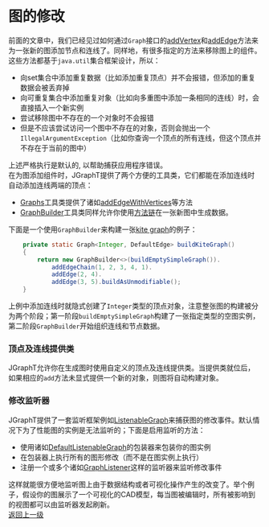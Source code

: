 # 图的修改  
前面的文章中，我们已经见过如何通过`Graph`接口的[addVertex](https://jgrapht.org/javadoc/org/jgrapht/Graph.html#addVertex-V-)和[addEdge](https://jgrapht.org/javadoc/org/jgrapht/Graph.html#addEdge-V-V-)方法来为一张新的图添加节点和连线了。同样地，有很多指定的方法来移除图上的组件。这些方法都基于`java.util`集合框架设计，所以：  
* 向set集合中添加重复数据（比如添加重复顶点）并不会报错，但添加的重复数据会被丢弃掉  
* 向可重复集合中添加重复对象（比如向多重图中添加一条相同的连线）时，会直接插入一个新实例  
* 尝试移除图中不存在的一个对象时不会报错  
* 但是不应该尝试访问一个图中不存在的对象，否则会抛出一个`IllegalArgumentException`（比如你查询一个顶点的所有连线，但这个顶点并不存在于当前的图中）  

上述严格执行是默认的, 以帮助捕获应用程序错误。  
在为图添加组件时，JGraphT提供了两个方便的工具类，它们都能在添加连线时自动添加连线两端的顶点：  
* [Graphs](https://jgrapht.org/javadoc/org/jgrapht/Graphs.html)工具类提供了诸如[addEdgeWithVertices](https://jgrapht.org/javadoc/org/jgrapht/Graphs.html#addEdgeWithVertices-org.jgrapht.Graph-V-V-)等方法  
* [GraphBuilder](https://jgrapht.org/javadoc/org/jgrapht/graph/builder/AbstractGraphBuilder.html)工具类同样允许你使用[方法链](https://en.wikipedia.org/wiki/Method_chaining)在一张新图中生成数据。  

下面是一个使用`GraphBuilder`来构建一张[kite graph](http://mathworld.wolfram.com/KiteGraph.html)的例子：  
```java
    private static Graph<Integer, DefaultEdge> buildKiteGraph()
    {
        return new GraphBuilder<>(buildEmptySimpleGraph()).
            addEdgeChain(1, 2, 3, 4, 1).
            addEdge(2, 4).
            addEdge(3, 5).buildAsUnmodifiable();
    }
```  
上例中添加连线时就隐式创建了`Integer`类型的顶点对象，注意整张图的构建被分为两个阶段；第一阶段`buildEmptySimpleGraph`构建了一张指定类型的空图实例，第二阶段`GraphBuilder`开始组织连线和节点数据。  
### 顶点及连线提供类  
JGraphT允许你在生成图时使用自定义的顶点及连线提供类。当提供类就位后，如果相应的`add`方法未显式提供一个新的对象，则图将自动构建对象。  
### 修改监听器  
JGraphT提供了一套监听框架例如[ListenableGraph](https://jgrapht.org/javadoc/org/jgrapht/ListenableGraph.html)来捕获图的修改事件。默认情况下为了性能图的实例是无法监听的；下面是启用监听的方法：  
* 使用诸如[DefaultListenableGraph](https://jgrapht.org/javadoc/org/jgrapht/graph/DefaultListenableGraph.html)的包装器来包装你的图实例  
* 在包装器上执行所有的图形修改（而不是在图实例上执行）  
* 注册一个或多个诸如[GraphListener](https://jgrapht.org/javadoc/org/jgrapht/event/GraphListener.html)这样的监听器来监听修改事件  

这样就能很方便地监听图上由于数据结构或者可视化操作产生的改变了。举个例子，假设你的图展示了一个可视化的CAD模型，每当图被编辑时，所有被影响到的视图都可以由监听器发起刷新。  
[返回上一级](https://github.com/roysong/reseachTec/tree/master/graph/jGraphT/apply/dev#jgrapht%E5%BC%80%E5%8F%91%E6%8C%87%E5%8D%97%E6%80%BB%E7%BA%B2)
